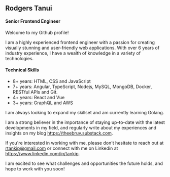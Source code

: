 ## Rodgers Tanui

#### Senior Frontend Engineer

Welcome to my Github profile! 

I am a highly experienced frontend engineer with a passion for creating visually stunning and user-friendly web applications. With over 6 years of industry experience, I have a wealth of knowledge in a variety of technologies.

#### Technical Skills
- 8+ years: HTML, CSS and JavaScript
- 7+ years: Angular, TypeScript, Nodejs, MySQL, MongoDB, Docker, RESTful APIs and Git.
- 4+ years: React and Vue
- 3+ years: GraphQL and AWS

I am always looking to expand my skillset and am currently learning Golang.

I am a strong believer in the importance of staying up-to-date with the latest developments in my field, and regularly write about my experiences and insights on my blog https://theebruv.substack.com.

If you're interested in working with me, please don't hesitate to reach out at rtankip@gmail.com or connect with me on Linkedin at https://www.linkedin.com/in/tankip. 

I am excited to see what challenges and opportunities the future holds, and hope to work with you soon!
